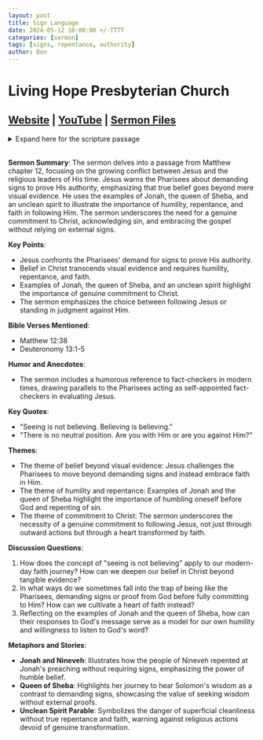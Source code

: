 ```yaml
---
layout: post
title: Sign Language
date: 2024-05-12 10:00:00 +/-TTTT
categories: [sermon]
tags: [signs, repentance, authority]
author: Don
---
```

# Living Hope Presbyterian Church

## [Website](https://www.livinghopepresbyterian.org/) | [YouTube](https://www.youtube.com/@LivingHopePresbyterianChurch) | [Sermon Files](https://github.com/jobian-ai/LHP-Sermons/tree/main/sermons/2024/24-05-12)

<details closed>
  <summary>Expand here for the scripture passage</summary>
<br/><br/><b>Matthew 12</b>
<br/><br/><i>
Matthew 12: 38 Then some of the scribes and Pharisees answered him, saying, “Teacher, we wish to see a sign from you.” 39 But he answered them, “An evil and adulterous generation seeks for a sign, but no sign will be given to it except the sign of the prophet Jonah. 40 For just as Jonah was three days and three nights in the belly of the great fish, so will the Son of Man be three days and three nights in the heart of the earth. 41 The men of Nineveh will rise up at the judgment with this generation and condemn it, for they repented at the preaching of Jonah, and behold, something greater than Jonah is here. 42 The queen of the South will rise up at the judgment with this generation and condemn it, for she came from the ends of the earth to hear the wisdom of Solomon, and behold, something greater than Solomon is here.<br/><br/>
43 “When the unclean spirit has gone out of a person, it passes through waterless places seeking rest, but finds none. 44 Then it says, ‘I will return to my house from which I came.’ And when it comes, it finds the house empty, swept, and put in order. 45 Then it goes and brings with it seven other spirits more evil than itself, and they enter and dwell there, and the last state of that person is worse than the first. So also will it be with this evil generation.”
<br/><br/></i>
ESV: The Holy Bible, English Standard Version ©2011 Crossway Bibles, a division of Good News Publishers.  All rights reserved.
<br/><br/>
</details>
<br/>

**Sermon Summary**:
The sermon delves into a passage from Matthew chapter 12, focusing on the growing conflict between Jesus and the religious leaders of His time. Jesus warns the Pharisees about demanding signs to prove His authority, emphasizing that true belief goes beyond mere visual evidence. He uses the examples of Jonah, the queen of Sheba, and an unclean spirit to illustrate the importance of humility, repentance, and faith in following Him. The sermon underscores the need for a genuine commitment to Christ, acknowledging sin, and embracing the gospel without relying on external signs.

**Key Points**:

- Jesus confronts the Pharisees' demand for signs to prove His authority.
- Belief in Christ transcends visual evidence and requires humility, repentance, and faith.
- Examples of Jonah, the queen of Sheba, and an unclean spirit highlight the importance of genuine commitment to Christ.
- The sermon emphasizes the choice between following Jesus or standing in judgment against Him.

**Bible Verses Mentioned**:

- Matthew 12:38
- Deuteronomy 13:1-5

**Humor and Anecdotes**:

- The sermon includes a humorous reference to fact-checkers in modern times, drawing parallels to the Pharisees acting as self-appointed fact-checkers in evaluating Jesus.

**Key Quotes**:

- "Seeing is not believing. Believing is believing."
- "There is no neutral position. Are you with Him or are you against Him?"

**Themes**:

- The theme of belief beyond visual evidence: Jesus challenges the Pharisees to move beyond demanding signs and instead embrace faith in Him.
- The theme of humility and repentance: Examples of Jonah and the queen of Sheba highlight the importance of humbling oneself before God and repenting of sin.
- The theme of commitment to Christ: The sermon underscores the necessity of a genuine commitment to following Jesus, not just through outward actions but through a heart transformed by faith.

**Discussion Questions**:

1. How does the concept of "seeing is not believing" apply to our modern-day faith journey? How can we deepen our belief in Christ beyond tangible evidence?
2. In what ways do we sometimes fall into the trap of being like the Pharisees, demanding signs or proof from God before fully committing to Him? How can we cultivate a heart of faith instead?
3. Reflecting on the examples of Jonah and the queen of Sheba, how can their responses to God's message serve as a model for our own humility and willingness to listen to God's word?

**Metaphors and Stories**:

- **Jonah and Nineveh**: Illustrates how the people of Nineveh repented at Jonah's preaching without requiring signs, emphasizing the power of humble belief.
- **Queen of Sheba**: Highlights her journey to hear Solomon's wisdom as a contrast to demanding signs, showcasing the value of seeking wisdom without external proofs.
- **Unclean Spirit Parable**: Symbolizes the danger of superficial cleanliness without true repentance and faith, warning against religious actions devoid of genuine transformation.
